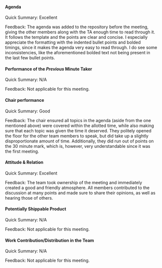 #### Agenda 

Quick Summary: Excellent

Feedback:
The agenda was added to the repository before the meeting, giving the other members along with the TA enough time to read through it. It follows the template and the points are clear and concise. I especially appreciate the formatting with the indented bullet points and bolded timings, since it makes the agenda very easy to read through. I do see some inconsistencies, like the aforementioned bolded text not being present in the last few bullet points.


#### Performance of the *Previous* Minute Taker

Quick Summary: N/A

Feedback: 
Not applicable for this meeting.


#### Chair performance

Quick Summary: Good

Feedback: 
The chair ensured all topics in the agenda (aside from the one mentioned above) were covered within the allotted time, while also making sure that each topic was given the time it deserved. They politely opened the floor for the other team members to speak, but did take up a slightly disproportionate amount of time. Additionally, they did run out of points on the 30 minute mark, which is, however, very understandable since it was the first meeting.


#### Attitude & Relation

Quick Summary: Excellent

Feedback:
The team took ownership of the meeting and immediately created a good and friendly atmosphere. All members contributed to the discussion at many points and made sure to share their opinions, as well as hearing those of others.


#### Potentially Shippable Product

Quick Summary: N/A

Feedback: 
Not applicable for this meeting.


#### Work Contribution/Distribution in the Team

Quick Summary: N/A

Feedback: 
Not applicable for this meeting.


